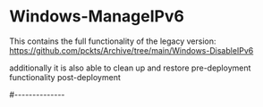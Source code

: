# Windows-ManageIPv6

This contains the full functionality of the legacy version:
https://github.com/pckts/Archive/tree/main/Windows-DisableIPv6

additionally it is also able to clean up and restore pre-deployment functionality post-deployment


#--------------

